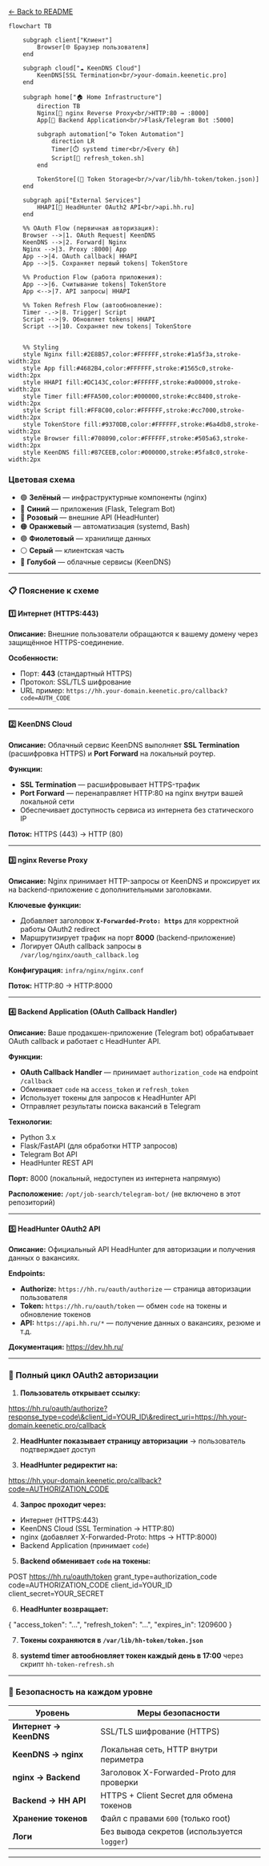 
[← Back to README](../README.md)




```mermaid
flowchart TB

    subgraph client["Клиент"]
        Browser[🌐 Браузер пользователя]
    end
    
    subgraph cloud["☁️ KeenDNS Cloud"]
        KeenDNS[SSL Termination<br/>your-domain.keenetic.pro]
    end
    
    subgraph home["🏠 Home Infrastructure"]
        direction TB
        Nginx[🔄 nginx Reverse Proxy<br/>HTTP:80 → :8000]
        App[🤖 Backend Application<br/>Flask/Telegram Bot :5000]
        
        subgraph automation["⚙️ Token Automation"]
            direction LR
            Timer[⏱️ systemd timer<br/>Every 6h]
            Script[📜 refresh_token.sh]
        end
        
        TokenStore[(🔐 Token Storage<br/>/var/lib/hh-token/token.json)]
    end
    
    subgraph api["External Services"]
        HHAPI[🏢 HeadHunter OAuth2 API<br/>api.hh.ru]
    end
    
    %% OAuth Flow (первичная авторизация):
    Browser -->|1. OAuth Request| KeenDNS
    KeenDNS -->|2. Forward| Nginx
    Nginx -->|3. Proxy :8000| App
    App -->|4. OAuth callback| HHAPI
    App -->|5. Сохраняет первый tokens| TokenStore
    
    %% Production Flow (работа приложения):
    App -->|6. Считывание tokens| TokenStore
    App <-->|7. API запросы| HHAPI
    
    %% Token Refresh Flow (автообновление):
    Timer -.->|8. Trigger| Script
    Script -->|9. Обновляет tokens| HHAPI
    Script -->|10. Сохраняет new tokens| TokenStore
 
    
    %% Styling
    style Nginx fill:#2E8B57,color:#FFFFFF,stroke:#1a5f3a,stroke-width:2px
    style App fill:#4682B4,color:#FFFFFF,stroke:#1565c0,stroke-width:2px
    style HHAPI fill:#DC143C,color:#FFFFFF,stroke:#a00000,stroke-width:2px
    style Timer fill:#FFA500,color:#000000,stroke:#cc8400,stroke-width:2px
    style Script fill:#FF8C00,color:#FFFFFF,stroke:#cc7000,stroke-width:2px
    style TokenStore fill:#9370DB,color:#FFFFFF,stroke:#6a4db8,stroke-width:2px
    style Browser fill:#708090,color:#FFFFFF,stroke:#505a63,stroke-width:2px
    style KeenDNS fill:#87CEEB,color:#000000,stroke:#5fa8c0,stroke-width:2px
```

### Цветовая схема

- 🟢 **Зелёный** — инфраструктурные компоненты (nginx)
- 🔵 **Синий** — приложения (Flask, Telegram Bot)
- 🔴 **Розовый** — внешние API (HeadHunter)
- 🟠 **Оранжевый** — автоматизация (systemd, Bash)
- 🟣 **Фиолетовый** — хранилище данных
- ⚪ **Серый** — клиентская часть
- 🔵 **Голубой** — облачные сервисы (KeenDNS)

---

### 📋 Пояснение к схеме

#### 1️⃣ Интернет (HTTPS:443)
**Описание:** Внешние пользователи обращаются к вашему домену через защищённое HTTPS-соединение.

**Особенности:**
- Порт: **443** (стандартный HTTPS)
- Протокол: SSL/TLS шифрование
- URL пример: `https://hh.your-domain.keenetic.pro/callback?code=AUTH_CODE`

---

#### 2️⃣ KeenDNS Cloud
**Описание:** Облачный сервис KeenDNS выполняет **SSL Termination** (расшифровка HTTPS) и **Port Forward** на локальный роутер.

**Функции:**
- **SSL Termination** — расшифровывает HTTPS-трафик
- **Port Forward** — перенаправляет HTTP:80 на nginx внутри вашей локальной сети
- Обеспечивает доступность сервиса из интернета без статического IP

**Поток:** HTTPS (443) → HTTP (80)

---

#### 3️⃣ nginx Reverse Proxy
**Описание:** Nginx принимает HTTP-запросы от KeenDNS и проксирует их на backend-приложение с дополнительными заголовками.

**Ключевые функции:**
- Добавляет заголовок **`X-Forwarded-Proto: https`** для корректной работы OAuth2 redirect
- Маршрутизирует трафик на порт **8000** (backend-приложение)
- Логирует OAuth callback запросы в `/var/log/nginx/oauth_callback.log`

**Конфигурация:** `infra/nginx/nginx.conf`

**Поток:** HTTP:80 → HTTP:8000

---

#### 4️⃣ Backend Application (OAuth Callback Handler)
**Описание:** Ваше продакшен-приложение (Telegram bot) обрабатывает OAuth callback и работает с HeadHunter API.

**Функции:**
- **OAuth Callback Handler** — принимает `authorization_code` на endpoint `/callback`
- Обменивает `code` на `access_token` и `refresh_token`
- Использует токены для запросов к HeadHunter API
- Отправляет результаты поиска вакансий в Telegram

**Технологии:**
- Python 3.x
- Flask/FastAPI (для обработки HTTP запросов)
- Telegram Bot API
- HeadHunter REST API

**Порт:** 8000 (локальный, недоступен из интернета напрямую)

**Расположение:** `/opt/job-search/telegram-bot/` (не включено в этот репозиторий)

---

#### 5️⃣ HeadHunter OAuth2 API
**Описание:** Официальный API HeadHunter для авторизации и получения данных о вакансиях.

**Endpoints:**
- **Authorize:** `https://hh.ru/oauth/authorize` — страница авторизации пользователя
- **Token:** `https://hh.ru/oauth/token` — обмен `code` на токены и обновление токенов
- **API:** `https://api.hh.ru/*` — получение данных о вакансиях, резюме и т.д.

**Документация:** https://dev.hh.ru/

---

### 🔄 Полный цикл OAuth2 авторизации

1. **Пользователь открывает ссылку:**


https://hh.ru/oauth/authorize?response_type=code\&client_id=YOUR_ID\&redirect_uri=https://hh.your-domain.keenetic.pro/callback



2. **HeadHunter показывает страницу авторизации** → пользователь подтверждает доступ

3. **HeadHunter редиректит на:**


https://hh.your-domain.keenetic.pro/callback?code=AUTHORIZATION_CODE


4. **Запрос проходит через:**
- Интернет (HTTPS:443)
- KeenDNS Cloud (SSL Termination → HTTP:80)
- nginx (добавляет X-Forwarded-Proto: https → HTTP:8000)
- Backend Application (принимает `code`)

5. **Backend обменивает `code` на токены:**


POST https://hh.ru/oauth/token
grant_type=authorization_code
code=AUTHORIZATION_CODE
client_id=YOUR_ID
client_secret=YOUR_SECRET



6. **HeadHunter возвращает:**


{
"access_token": "...",
"refresh_token": "...",
"expires_in": 1209600
}



7. **Токены сохраняются в `/var/lib/hh-token/token.json`**

8. **systemd timer автообновляет токен каждый день в 17:00** через скрипт `hh-token-refresh.sh`

---

### 🔐 Безопасность на каждом уровне

| Уровень | Меры безопасности |
|---------|-------------------|
| **Интернет → KeenDNS** | SSL/TLS шифрование (HTTPS) |
| **KeenDNS → nginx** | Локальная сеть, HTTP внутри периметра |
| **nginx → Backend** | Заголовок X-Forwarded-Proto для проверки |
| **Backend → HH API** | HTTPS + Client Secret для обмена токенов |
| **Хранение токенов** | Файл с правами `600` (только root) |
| **Логи** | Без вывода секретов (используется `logger`) |

---

